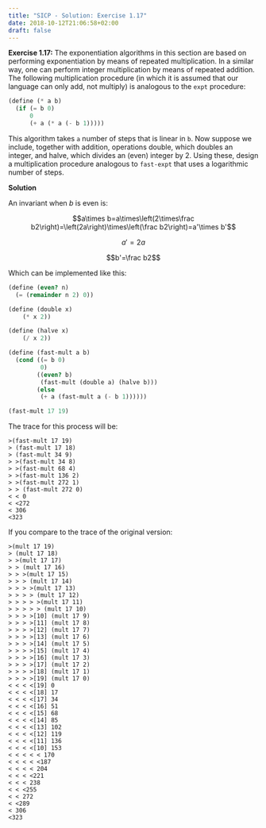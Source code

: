 ```yaml
---
title: "SICP - Solution: Exercise 1.17"
date: 2018-10-12T21:06:58+02:00
draft: false
---
```


**Exercise 1.17:** The exponentiation algorithms in this section are based on performing exponentiation by means of repeated multiplication. In a similar way, one can perform integer multiplication by means of repeated addition. The following multiplication procedure (in which it is assumed that our language can only add, not multiply) is analogous to the `expt` procedure:

```scheme
(define (* a b)
  (if (= b 0)
      0
      (+ a (* a (- b 1)))))
```

This algorithm takes `a` number of steps that is linear in `b`. Now suppose we include, together with addition, operations double, which doubles an integer, and halve, which divides an (even) integer by 2. Using these, design a multiplication procedure analogous to `fast-expt` that uses a logarithmic number of steps.

**Solution**

An invariant when $b$ is even is:

$$a\times b=a\times\left(2\times\frac b2\right)=\left(2a\right)\times\left(\frac b2\right)=a'\times b'$$

$$a'=2a$$

$$b'=\frac b2$$

Which can be implemented like this:

```scheme
(define (even? n)
  (= (remainder n 2) 0))

(define (double x)
    (* x 2))

(define (halve x)
    (/ x 2))

(define (fast-mult a b)
  (cond ((= b 0)
         0)
        ((even? b)
         (fast-mult (double a) (halve b)))
        (else
         (+ a (fast-mult a (- b 1))))))

(fast-mult 17 19)
```

The trace for this process will be:

```
>(fast-mult 17 19)
> (fast-mult 17 18)
> (fast-mult 34 9)
> >(fast-mult 34 8)
> >(fast-mult 68 4)
> >(fast-mult 136 2)
> >(fast-mult 272 1)
> > (fast-mult 272 0)
< < 0
< <272
< 306
<323
```

If you compare to the trace of the original version:

```
>(mult 17 19)
> (mult 17 18)
> >(mult 17 17)
> > (mult 17 16)
> > >(mult 17 15)
> > > (mult 17 14)
> > > >(mult 17 13)
> > > > (mult 17 12)
> > > > >(mult 17 11)
> > > > > (mult 17 10)
> > > >[10] (mult 17 9)
> > > >[11] (mult 17 8)
> > > >[12] (mult 17 7)
> > > >[13] (mult 17 6)
> > > >[14] (mult 17 5)
> > > >[15] (mult 17 4)
> > > >[16] (mult 17 3)
> > > >[17] (mult 17 2)
> > > >[18] (mult 17 1)
> > > >[19] (mult 17 0)
< < < <[19] 0
< < < <[18] 17
< < < <[17] 34
< < < <[16] 51
< < < <[15] 68
< < < <[14] 85
< < < <[13] 102
< < < <[12] 119
< < < <[11] 136
< < < <[10] 153
< < < < < 170
< < < < <187
< < < < 204
< < < <221
< < < 238
< < <255
< < 272
< <289
< 306
<323
```
